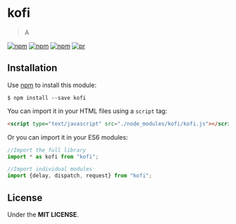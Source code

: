 # kofi

> A  

[![npm](https://img.shields.io/npm/v/kofi.svg?style=flat-square)](https://www.npmjs.com/package/kofi)
[![npm](https://img.shields.io/npm/dt/kofi.svg?style=flat-square)](https://www.npmjs.com/package/kofi)
[![npm](https://img.shields.io/npm/l/kofi.svg?style=flat-square)](https://github.com/jmjuanes/kofi)
[![pr](https://img.shields.io/badge/PRs-welcome-brightgreen.svg?style=flat-square)]()


## Installation

Use [npm](https://npmjs.com) to install this module: 

```
$ npm install --save kofi
```

You can import it in your HTML files using a `script` tag: 

```html
<script type="text/javascript" src="./node_modules/kofi/kofi.js"></script>
```

Or you can import it in your ES6 modules: 

```javascript
//Import the full library
import * as kofi from "kofi";

//Import individual modules
import {delay, dispatch, request} from "kofi";
```


## License 

Under the **MIT LICENSE**.

